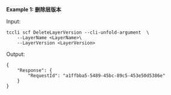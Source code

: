 **Example 1: 删除层版本**



Input: 

```
tccli scf DeleteLayerVersion --cli-unfold-argument  \
    --LayerName <LayerName>\
    --LayerVersion <LayerVersion>
```

Output: 
```
{
    "Response": {
        "RequestId": "a1ffbba5-5489-45bc-89c5-453e50d5386e"
    }
}
```

